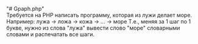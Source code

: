 "# Gpaph.php"  
Требуется на PHP написать программу, которая из лужи делает море.
Например:
лужа -> ложа -> кожа -> ... -> море
Т.е., меняя за 1 шаг по 1 букве, нужно из слова "лужа" вывести слово "море" словарными словами и распечатать все шаги.
